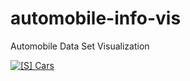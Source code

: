# automobile-info-vis
Automobile Data Set Visualization
<div class='tableauPlaceholder' id='viz1489251075394' style='position: relative'><noscript><a href='#'><img alt='[S] Cars ' src='https:&#47;&#47;public.tableau.com&#47;static&#47;images&#47;Ca&#47;Cars_59&#47;SCars&#47;1_rss.png' style='border: none' /></a></noscript><object class='tableauViz'  style='display:none;'><param name='host_url' value='https%3A%2F%2Fpublic.tableau.com%2F' /> <param name='site_root' value='' /><param name='name' value='Cars_59&#47;SCars' /><param name='tabs' value='no' /><param name='toolbar' value='yes' /><param name='static_image' value='https:&#47;&#47;public.tableau.com&#47;static&#47;images&#47;Ca&#47;Cars_59&#47;SCars&#47;1.png' /> <param name='animate_transition' value='yes' /><param name='display_static_image' value='yes' /><param name='display_spinner' value='yes' /><param name='display_overlay' value='yes' /><param name='display_count' value='yes' /></object></div>                <script type='text/javascript'>                    var divElement = document.getElementById('viz1489251075394');                    var vizElement = divElement.getElementsByTagName('object')[0];                    vizElement.style.width='1020px';vizElement.style.height='1033px';                    var scriptElement = document.createElement('script');                    scriptElement.src = 'https://public.tableau.com/javascripts/api/viz_v1.js';                    vizElement.parentNode.insertBefore(scriptElement, vizElement);                </script>
